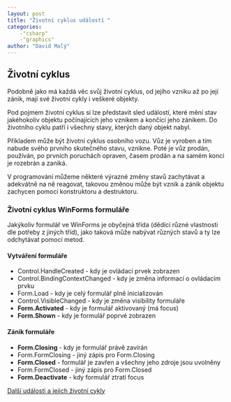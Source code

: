 ```yaml
---
layout: post
title: "Životní cyklus událostí "
categories:
    -"csharp"
    -"graphics"
author: "David Malý"
--- 
```



## Životní cyklus


Podobně jako má každá věc svůj životní cyklus, od jejího vzniku až po její zánik, mají své životní cykly i veškeré objekty.



Pod pojmem životní cyklus si lze představit sled událostí, které mění stav jakéhokoliv objektu počínajících jeho vznikem a končící jeho zánikem. Do životního cyklu patří i všechny stavy, kterých daný objekt nabyl.



Příkladem může být životní cyklus osobního vozu.
 Vůz je vyroben a tím nabude svého prvního skutečného stavu, vznikne. Poté je vůz prodán, používán, po prvních poruchách opraven, časem prodán a na samém konci je rozebrán a zaniká.



V programování můžeme některé výrazné změny stavů zachytávat a adekvátně na ně reagovat, takovou změnou může být vznik a zánik objektu zachycen pomocí konstruktoru a destruktoru.


### Životní cyklus WinForms formuláře


Jakýkoliv formulář ve WinForms je obyčejná třída (dědící různé vlastnosti dle potřeby z jiných tříd), jako taková může nabývat různých stavů a ty lze odchytávat pomocí metod.


#### Vytváření formuláře

- Control.HandleCreated - kdy je ovládací prvek zobrazen
- Control.BindingContextChanged - kdy je změna informací o ovládacím prvku
- Form.Load - kdy je celý formulář plně inicializován
- Control.VisibleChanged - kdy je změna visibility formuláře
- **Form.Activated** - kdy je formulář aktivovaný (má focus)
- **Form.Shown** - kdy je formulář poprvé zobrazen


#### Zánik formuláře

- **Form.Closing** - kdy je formulář právě zavírán
- Form.FormClosing - jiný zápis pro Form.Closing
- **Form.Closed** - formulář je zavřen a všechny jeho zdroje jsou uvolněny
- Form.FormClosed - jiný zápis pro Form.Closed
- **Form.Deactivate** - kdy formulář ztratí focus

[Další události a jejich životní cykly](https://msdn.microsoft.com/en-us/library/86faxx0d%28v=vs.110%29.aspx)
